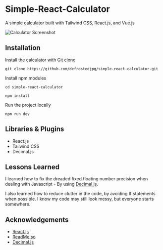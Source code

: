 
# Simple-React-Calculator

A simple calculator built with Tailwind CSS, React.js, and Vue.js

![Calculator Screenshot](https://i.imgur.com/MTMm4nm.png)
## Installation

Install the calculator with Git clone

`git clone https://github.com/defrostedjpg/simple-react-calculator.git`

Install npm modules

`cd simple-react-calculator`

`npm install`

Run the project locally

`npm run dev`
## Libraries & Plugins

- React.js
- Tailwind CSS
- Decimal.js


## Lessons Learned

I learned how to fix the dreaded fixed floating number precision when dealing with Javascript - By using [Decimal.js](https://www.npmjs.com/package/decimal.js/v/3.0.0).

I also learned how to reduce clutter in the code, by avoiding If statements when possible. I know my code may still look messy, but everyone starts somewhere.


## Acknowledgements

 - [React.js](https://react.dev/)
 - [ReadMe.so](https://readme.so/)
 - [Decimal.js](https://mikemcl.github.io/decimal.js/)

